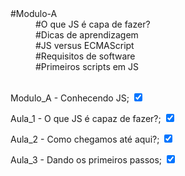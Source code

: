    <dt>#Modulo-A</dt>
    <dd>#O que JS é capa de fazer?</dd>
    <dd>#Dicas de aprendizagem</dd>
    <dd>#JS versus ECMAScript</dd>
    <dd>#Requisitos de software</dd>
    <dd>#Primeiros scripts em JS</dd><br>

Modulo_A - Conhecendo JS; <input type="checkbox" checked>

<p>Aula_1 - O que JS é capaz de fazer?; <input type="checkbox" checked></p>

<p>Aula_2 - Como chegamos até aqui?; <input type="checkbox" checked></p>

<p>Aula_3 - Dando os primeiros passos; <input type="checkbox" checked></p>
